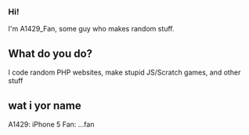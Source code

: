 ### Hi!
I'm A1429_Fan, some guy who makes random stuff.
## What do you do?
I code random PHP websites, make stupid JS/Scratch games, and other stuff
## wat i yor name
A1429: iPhone 5
Fan: ...fan
